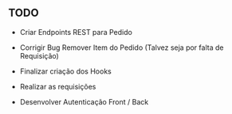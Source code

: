 ## TODO

- Criar Endpoints REST para Pedido

- Corrigir Bug Remover Item do Pedido (Talvez seja por falta de Requisição)

- Finalizar criação dos Hooks

- Realizar as requisições

- Desenvolver Autenticação Front / Back